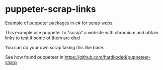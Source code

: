 # puppeter-scrap-links

Example of puppeter packages in c# for scrap webs.

This example use puppeter to "scrap" a website with chromium and obtain links to test if some of them are died

You can do your own scrap taking this like base.

See how found puppeteer in https://github.com/hardkoded/puppeteer-sharp

